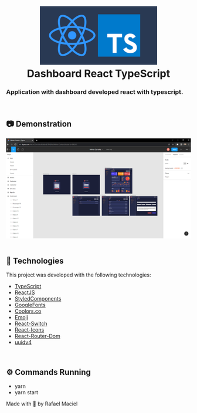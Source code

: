 <h1 align="center">
  <img alt="" title="typescript fundamentals" src=".github/demostration_aplication.png" width="320px" />
  <br>
  Dashboard React TypeScript 
</h1>


<h3 align="justify">
Application with dashboard developed react with typescript.
</h3>
<br>

## 📷 Demonstration

<div align="center" >
<h4 align="left"></h4>
  <img src=".github/demostration_aplication_1.png">
</div>
<br>

## 🚀 Technologies

This project was developed with the following technologies:

- [TypeScript](https://www.typescriptlang.org/docs/)
- [ReactJS](https://reactjs.org/)
- [StyledComponents](https://styled-components.com)
- [GoogleFonts](https://fonts.google.com)
- [Coolors.co](https://coolors.co)
- [Emoji](https://www.w3schools.com/charsets/ref_emoji_smileys.asp)
- [React-Switch](https://www.npmjs.com/package/react-switch)
- [React-Icons](https://github.com/react-icons/react-icons)
- [React-Router-Dom](https:/npmjs.com/package/react-router-dom)
- [uuidv4](https://yarnpkg.com/package/uuidv4)

<br>

## ⚙ Commands Running
- yarn
- yarn start

Made with 💜 by Rafael Maciel
